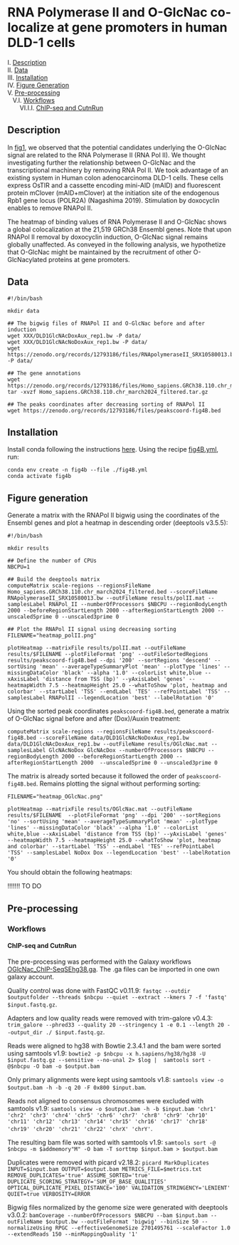 # RNA Polymerase II and O-GlcNac co-localize at gene promoters in human DLD-1 cells

I. [Description](#description)  
II. [Data](#data)  
III. [Installation](#installation)  
IV. [Figure Generation](#figure-generation)  
V. [Pre-processing](#pre-processing)  
&nbsp;&nbsp; V.I. [Workflows](#workflows)  
&nbsp;&nbsp;&nbsp;&nbsp;&nbsp;&nbsp; VI.I.I. [ChIP-seq and CutnRun](#cutnrun)  

## Description

In [fig1](../../figure1/E/README.md), we observed that the potential candidates underlying the O-GlcNac signal are related to the RNA Polymerase II (RNA Pol II). We thought investigating further the relationship between O-GlcNac and the transcriptional machinery by removing RNA Pol II. We took advantage of an existing system in Human colon adenocarcinoma DLD-1 cells. These cells express OsTIR and a cassette encoding mini-AID (mAID) and fluorescent protein mClover (mAID+mClover) at the initiation site of the endogenous Rpb1 gene locus (POLR2A) (Nagashima 2019). Stimulation by doxocyclin enables to remove RNAPol II.

The heatmap of binding values of RNA Polymerase II and O-GlcNac shows a global colocalization at the 21,519 GRCh38 Ensembl genes. Note that upon RNAPol II removal by doxocyclin induction, O-GlcNac signal remains globally unaffected. As conveyed in the following analysis, we hypothetize that O-GlcNac might be maintained by the recruitment of other O-GlcNacylated proteins at gene promoters.

## Data

```
#!/bin/bash

mkdir data

## The bigwig files of RNAPol II and O-GlcNac before and after induction
wget XXX/DLD1GlcNAcDoxAux_rep1.bw -P data/
wget XXX/DLD1GlcNAcNoDoxAux_rep1.bw -P data/
wget https://zenodo.org/records/12793186/files/RNApolymeraseII_SRX10580013.bw -P data/

## The gene annotations
wget https://zenodo.org/records/12793186/files/Homo_sapiens.GRCh38.110.chr_march2024_filtered.tar.gz
tar -xvzf Homo_sapiens.GRCh38.110.chr_march2024_filtered.tar.gz

## The peaks coordinates after decreasing sorting of RNAPol II
wget https://zenodo.org/records/12793186/files/peakscoord-fig4B.bed
```

## Installation

Install conda following the instructions [here](https://conda.io/projects/conda/en/latest/user-guide/install/index.html). Using the recipe [fig4B.yml](fig4B.yml), run:

```
conda env create -n fig4b --file ./fig4B.yml
conda activate fig4b
```

## Figure generation

Generate a matrix with the RNAPol II bigwig using the coordinates of the Ensembl genes and plot a heatmap in descending order (deeptools v3.5.5):

```
#!/bin/bash

mkdir results

## Define the number of CPUs
NBCPU=1

## Build the deeptools matrix
computeMatrix scale-regions --regionsFileName Homo_sapiens.GRCh38.110.chr_march2024_filtered.bed --scoreFileName RNApolymeraseII_SRX10580013.bw --outFileName results/polII.mat --samplesLabel RNAPol_II --numberOfProcessors $NBCPU --regionBodyLength 2000 --beforeRegionStartLength 2000 --afterRegionStartLength 2000 --unscaled5prime 0 --unscaled3prime 0

## Plot the RNAPol II signal using decreasing sorting
FILENAME="heatmap_polII.png"

plotHeatmap --matrixFile results/polII.mat --outFileName results/$FILENAME --plotFileFormat 'png' --outFileSortedRegions results/peakscoord-fig4B.bed --dpi '200' --sortRegions 'descend' --sortUsing 'mean' --averageTypeSummaryPlot 'mean' --plotType 'lines' --missingDataColor 'black' --alpha '1.0' --colorList white,blue --xAxisLabel 'distance from TSS (bp)' --yAxisLabel 'genes' --heatmapWidth 7.5 --heatmapHeight 25.0 --whatToShow 'plot, heatmap and colorbar' --startLabel 'TSS' --endLabel 'TES' --refPointLabel 'TSS' --samplesLabel RNAPolII --legendLocation 'best' --labelRotation '0'
```

Using the sorted peak coordinates `peakscoord-fig4B.bed`, generate a matrix of O-GlcNac signal before and after (Dox)/Auxin treatment:

```
computeMatrix scale-regions --regionsFileName results/peakscoord-fig4B.bed --scoreFileName data/DLD1GlcNAcNoDoxAux_rep1.bw data/DLD1GlcNAcDoxAux_rep1.bw --outFileName results/OGlcNac.mat --samplesLabel GlcNAcNoDox GlcNAcDox --numberOfProcessors $NBCPU --regionBodyLength 2000 --beforeRegionStartLength 2000 --afterRegionStartLength 2000  --unscaled5prime 0 --unscaled3prime 0
```

The matrix is already sorted because it followed the order of `peakscoord-fig4B.bed`. Remains plotting the signal without performing sorting:

```
FILENAME="heatmap_OGlcNac.png"

plotHeatmap --matrixFile results/OGlcNac.mat --outFileName results/$FILENAME  --plotFileFormat 'png' --dpi '200' --sortRegions 'no' --sortUsing 'mean' --averageTypeSummaryPlot 'mean' --plotType 'lines' --missingDataColor 'black' --alpha '1.0' --colorList white,blue --xAxisLabel 'distance from TSS (bp)' --yAxisLabel 'genes' --heatmapWidth 7.5 --heatmapHeight 25.0 --whatToShow 'plot, heatmap and colorbar' --startLabel 'TSS' --endLabel 'TES' --refPointLabel 'TSS' --samplesLabel NoDox Dox --legendLocation 'best' --labelRotation '0'
```

You should obtain the following heatmaps:

!!!!!!! TO DO



## Pre-processing

### Workflows

#### ChIP-seq and CutnRun

The pre-processing was performed with the Galaxy workflows [OGlcNac_ChIP-SeqSEhg38.ga](galaxy-workflow/Galaxy-Workflow-OGlcNac_ChIP-SeqSEhg38.ga). The .ga files can be imported in one own galaxy account.

Quality control was done with FastQC v0.11.9: `fastqc --outdir $outputfolder --threads $nbcpu --quiet --extract --kmers 7 -f 'fastq' $input.fastq.gz`.

Adapters and low quality reads were removed with trim-galore v0.4.3: `trim_galore --phred33 --quality 20 --stringency 1 -e 0.1 --length 20 --output_dir ./ $input.fastq.gz`.

Reads were aligned to hg38 with Bowtie 2.3.4.1 and the bam were sorted using samtools v1.9: `bowtie2 -p $nbcpu -x h.sapiens/hg38/hg38 -U $input.fastq.gz --sensitive --no-unal 2> $log |  samtools sort -@$nbcpu -O bam -o $output.bam`
 
Only primary alignments were kept using samtools v1.8: `samtools view -o $output.bam -h -b -q 20 -F 0x800 $input.bam`.

Reads not aligned to consensus chromosomes were excluded with samtools v1.9: `samtools view -o $output.bam -h -b $input.bam 'chr1' 'chr2' 'chr3' 'chr4' 'chr5' 'chr6' 'chr7' 'chr8' 'chr9' 'chr10' 'chr11' 'chr12' 'chr13' 'chr14' 'chr15' 'chr16' 'chr17' 'chr18' 'chr19' 'chr20' 'chr21' 'chr22' 'chrX' 'chrY'`.

The resulting bam file was sorted with samtools v1.9: `samtools sort -@ $nbcpu -m $addmemory"M" -O bam -T sorttmp $input.bam > $output.bam`

Duplicates were removed with picard v2.18.2: `picard MarkDuplicates INPUT=$input.bam OUTPUT=$output.bam METRICS_FILE=$metrics.txt REMOVE_DUPLICATES='true' ASSUME_SORTED='true'  DUPLICATE_SCORING_STRATEGY='SUM_OF_BASE_QUALITIES' OPTICAL_DUPLICATE_PIXEL_DISTANCE='100' VALIDATION_STRINGENCY='LENIENT' QUIET=true VERBOSITY=ERROR`

Bigwig files normalized by the genome size were generated with deeptools v3.0.2: `bamCoverage --numberOfProcessors $NBCPU --bam $input.bam --outFileName $output.bw --outFileFormat 'bigwig' --binSize 50 --normalizeUsing RPGC --effectiveGenomeSize 2701495761 --scaleFactor 1.0  --extendReads 150 --minMappingQuality '1'`
